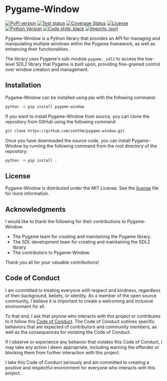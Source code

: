 # Pygame-Window

[![PyPI version](https://img.shields.io/pypi/v/pygame-window)](https://pypi.org/project/pygame-window/)
[![Test status](https://github.com/zenthm/pygame-window/actions/workflows/test.yml/badge.svg?branch=master)](https://github.com/zenthm/pygame-window/actions/workflows/test.yml)
[![Coverage Status](https://coveralls.io/repos/github/zenthm/pygame-window/badge.svg?branch=master)](https://coveralls.io/github/zenthm/pygame-window?branch=master)
[![License](https://img.shields.io/pypi/l/pygame-window)](https://github.com/zenthm/pygame-window/blob/master/LICENSE.md)
[![Python Version](https://img.shields.io/pypi/pyversions/pygame-window)](https://www.python.org/downloads/)
[![Code style: black](https://img.shields.io/badge/code%20style-black-000000.svg)](https://github.com/psf/black)
[![Imports: isort](https://img.shields.io/badge/%20imports-isort-%231674b1?style=flat&labelColor=ef8336)](https://pycqa.github.io/isort/)

Pygame-Window is a Python library that provides an API for managing and
manipulating multiple windows within the Pygame framework, as well as enhancing
their functionalities.

The library uses Pygame's sub-module `pygame._sdl2` to access the low-level
SDL2 library that Pygame is built upon, providing fine-grained control over
window creation and management.

## Installation

Pygame-Window can be installed using pip with the following command:

```bash
python -m pip install pygame-window
```

If you want to install Pygame-Window from source, you can clone the repository
from GitHub using the following command:

```bash
git clone https://github.com/zenthm/pygame-window.git
```

Once you have downloaded the source code, you can install Pygame-Window by
running the following command from the root directory of the repository:

```bash
python -m pip install .
```

## License

Pygame-Window is distributed under the MIT License. See the
[license](https://github.com/zenthm/pygame-window/blob/master/LICENSE) file for more
information.

## Acknowledgments

I would like to thank the following for their contributions to Pygame-Window:

- The Pygame team for creating and maintaining the Pygame library.
- The SDL development team for creating and maintaining the SDL2 library.
- The contributors to Pygame-Window.

Thank you all for your valuable contributions!

## Code of Conduct

I am committed to treating everyone with respect and kindness, regardless of
their background, beliefs, or identity. As a member of the open source
community, I believe it is important to create a welcoming and inclusive
environment for all.

To that end, I ask that anyone who interacts with this project or contributes
to it follow this [Code of Conduct](https://github.com/zenthm/pygame-window/blob/master/CODE_OF_CONDUCT.md).
The Code of Conduct outlines specific behaviors that are expected of
contributors and community members, as well as the consequences for violating
the Code of Conduct.

If I observe or experience any behavior that violates this Code of Conduct,
I may take any action I deem appropriate, including warning the offender or
blocking them from further interaction with this project.

I take this Code of Conduct seriously and am committed to creating a positive
and respectful environment for everyone who interacts with this project.
